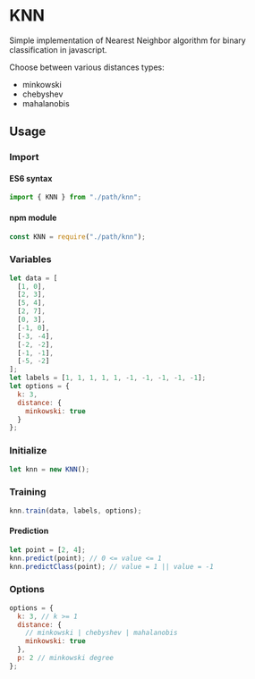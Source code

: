 # KNN

Simple implementation of Nearest Neighbor algorithm for binary classification in javascript.

Choose between various distances types:

- minkowski
- chebyshev
- mahalanobis

## Usage

### Import

#### ES6 syntax

```javascript
import { KNN } from "./path/knn";
```

#### npm module

```javascript
const KNN = require("./path/knn");
```

### Variables

```javascript
let data = [
  [1, 0],
  [2, 3],
  [5, 4],
  [2, 7],
  [0, 3],
  [-1, 0],
  [-3, -4],
  [-2, -2],
  [-1, -1],
  [-5, -2]
];
let labels = [1, 1, 1, 1, 1, -1, -1, -1, -1, -1];
let options = {
  k: 3,
  distance: {
    minkowski: true
  }
};
```

### Initialize

```javascript
let knn = new KNN();
```

### Training

```javascript
knn.train(data, labels, options);
```

#### Prediction

```javascript
let point = [2, 4];
knn.predict(point); // 0 <= value <= 1
knn.predictClass(point); // value = 1 || value = -1
```

### Options

```javascript
options = {
  k: 3, // k >= 1
  distance: {
    // minkowski | chebyshev | mahalanobis
    minkowski: true
  },
  p: 2 // minkowski degree
};
```
